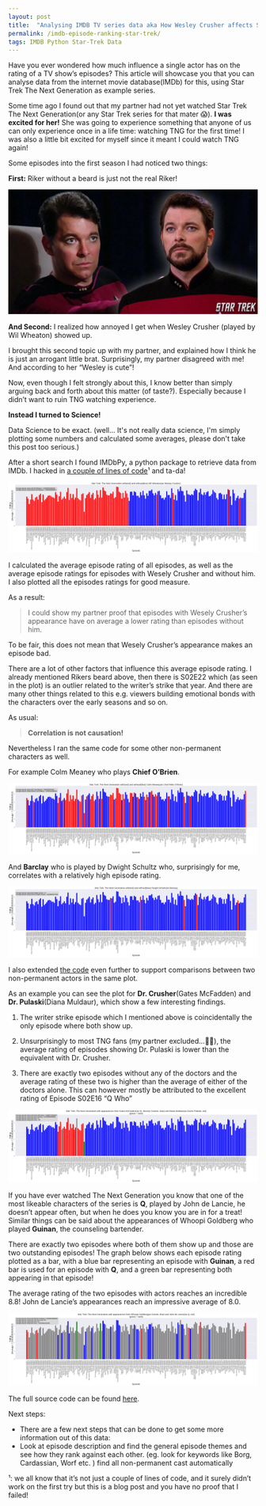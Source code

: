 ```yaml
---
layout: post
title:  "Analysing IMDB TV series data aka How Wesley Crusher affects Star Trek episode ratings"
permalink: /imdb-episode-ranking-star-trek/
tags: IMDB Python Star-Trek Data
---
```



Have you ever wondered how much influence a single actor has on the rating of a TV show’s episodes? This article will showcase you that you can analyse data from the internet movie database(IMDb) for this, using Star Trek The Next Generation as example series.

Some time ago I found out that my partner had not yet watched Star Trek The Next Generation(or any Star Trek series for that mater 😱). **I was excited for her!** She was going to experience something that anyone of us can only experience once in a life time: watching TNG for the first time! I was also a little bit excited for myself since it meant I could watch TNG again!

Some episodes into the first season I had noticed two things:

**First:**
Riker without a beard is just not the real Riker!

![Riker with and without Beard](/assets/img/imdb-episode-ranking-star-trek/riker.jpeg "Riker with and without Beard")

**And Second:**
I realized how annoyed I get when Wesley Crusher (played by Wil Wheaton) showed up.

I brought this second topic up with my partner, and explained how I think he is just an arrogant little brat. Surprisingly, my partner disagreed with me! And according to her “Wesley is cute”!

Now, even though I felt strongly about this, I know better than simply arguing back and forth about this matter (of taste?). Especially because I didn’t want to ruin TNG watching experience.

**Instead I turned to Science!**

Data Science to be exact.
(well... It's not really data science, I'm simply plotting some numbers and calculated some averages, please don't take this post too serious.)

After a short search I found IMDbPy, a python package to retrieve data from IMDb. I hacked in [a couple of lines of code](https://github.com/AikoPath/imdb_guest_actor_rating/blob/master/Star_trek_episode_comparison_by_cast.ipynb)¹ and ta-da!

[![Wil Wheaton](/assets/img/imdb-episode-ranking-star-trek/wil_wheaton.png "Wil Wheaton")](/assets/img/imdb-episode-ranking-star-trek/wil_wheaton.png)

I calculated the average episode rating of all episodes, as well as the average episode ratings for episodes with Wesely Crusher and without him. I also plotted all the episodes ratings for good measure.

As a result:

> I could show my partner proof that episodes with Wesely Crusher’s appearance have on average a lower rating than episodes without him.

To be fair, this does not mean that Wesely Crusher’s appearance makes an episode bad.

There are a lot of other factors that influence this average episode rating. I already mentioned Rikers beard above, then there is S02E22 which (as seen in the plot) is an outlier related to the writer’s strike that year. And there are many other things related to this e.g. viewers building emotional bonds with the characters over the early seasons and so on.

As usual:
> **Correlation is not causation!**

Nevertheless I ran the same code for some other non-permanent characters as well.

For example Colm Meaney who plays **Chief O’Brien**.

[![Colm Meaney](/assets/img/imdb-episode-ranking-star-trek/colm_meaney.png "Colm Meaney")](/assets/img/imdb-episode-ranking-star-trek/colm_meaney.png)

And **Barclay** who is played by Dwight Schultz who, surprisingly for me, correlates with a relatively high episode rating.

[![Dwight Schultz](/assets/img/imdb-episode-ranking-star-trek/dwight_schultz.png "Dwight Schultz")](/assets/img/imdb-episode-ranking-star-trek/dwight_schultz.png)

I also extended [the code](https://github.com/AikoPath/imdb_guest_actor_rating/blob/master/Star_trek_episode_comparison_by_cast.ipynb) even further to support comparisons between two non-permanent actors in the same plot.

As an example you can see the plot for **Dr. Crusher**(Gates McFadden) and **Dr. Pulaski**(Diana Muldaur), which show a few interesting findings.

1. The writer strike episode which I mentioned above is coincidentally the only episode where both show up.

2. Unsurprisingly to most TNG fans (my partner excluded…🤷‍♂️), the average rating of episodes showing Dr. Pulaski is lower than the equivalent with Dr. Crusher.

3. There are exactly two episodes without any of the doctors and the average rating of these two is higher than the average of either of the doctors alone. This can however mostly be attributed to the excellent rating of Episode S02E16 “Q Who”

[![McFadden & Muldaur](/assets/img/imdb-episode-ranking-star-trek/mcfadden_muldaur.png "McFadden & Muldaur")](/assets/img/imdb-episode-ranking-star-trek/mcfadden_muldaur.png)

If you have ever watched The Next Generation you know that one of the most likeable characters of the series is **Q**, played by John de Lancie, he doesn’t appear often, but when he does you know you are in for a treat! Similar things can be said about the appearances of Whoopi Goldberg who played **Guinan**, the counseling bartender.


There are exactly two episodes where both of them show up and those are two outstanding episodes! The graph below shows each episode rating plotted as a bar, with a blue bar representing an episode with **Guinan**, a red bar is used for an episode with **Q**, and a green bar representing both appearing in that episode!

The average rating of the two episodes with actors reaches an incredible 8.8! John de Lancie’s appearances reach an impressive average of 8.0.

[![de Lancie & Goldberg](/assets/img/imdb-episode-ranking-star-trek/de_lancie_goldberg.png "de Lancie & Goldberg")](/assets/img/imdb-episode-ranking-star-trek/de_lancie_goldberg.png)

The full source code can be found [here](https://github.com/AikoPath/imdb_guest_actor_rating/blob/master/Star_trek_episode_comparison_by_cast.ipynb).

Next steps:

* There are a few next steps that can be done to get some more information out of this data:
* Look at episode description and find the general episode themes and see how they rank against each other. (eg. look for keywords like Borg, Cardassian, Worf etc. )
find all non-permanent cast automatically

¹: we all know that it’s not just a couple of lines of code, and it surely didn’t work on the first try but this is a blog post and you have no proof that I failed!
